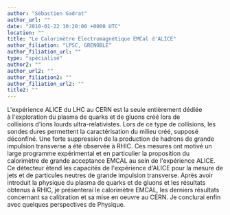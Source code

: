 ```yaml
---
author: "Sébastien Gadrat"
author_url: ""
date: "2010-01-22 10:20:00 +0000 UTC"
location: ""
title: "Le Calorimètre Electromagnétique EMCal d'ALICE"
author_filiation: "LPSC, GRENOBLE"
author_filiation_url: ""
type: "spécialisé"
author2: ""
author_url2: ""
author_filiation2: ""
author_filiation_url2: ""
title2: ""
---
```

L'expérience ALICE du LHC au CERN est la seule entièrement dédiée à l'exploration du plasma de quarks et de gluons créé lors de collisions d'ions lourds ultra-relativistes. Lors de ce type de collisions, les sondes dures permettent la caractérisation du milieu créé, supposé déconfiné. Une forte suppression de la production de hadrons de grande impulsion transverse a été observée à RHIC. Ces mesures ont motivé un large programme expérimental et en particulier la proposition du calorimètre de grande acceptance EMCAL au sein de l'expérience ALICE. Ce détecteur étend les capacités de l'expérience d'ALICE pour la mesure de jets et de particules neutres de grande impulsion transverse. Après avoir introduit la physique du plasma de quarks et de gluons et les résultats obtenus à RHIC, je présenterai le calorimètre EMCAL, les derniers résultats concernant sa calibration et sa mise en oeuvre au CERN. Je conclurai enfin avec quelques perspectives de Physique.
